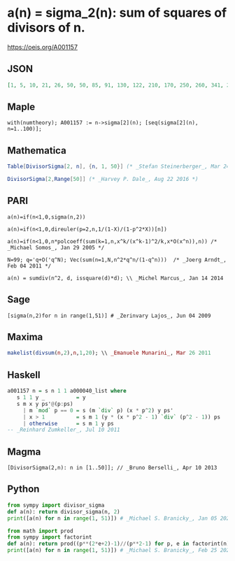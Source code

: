 # a\(n\) \= sigma\_2\(n\): sum of squares of divisors of n\.
https://oeis.org/A001157
## JSON
```JSON
[1, 5, 10, 21, 26, 50, 50, 85, 91, 130, 122, 210, 170, 250, 260, 341, 290, 455, 362, 546, 500, 610, 530, 850, 651, 850, 820, 1050, 842, 1300, 962, 1365, 1220, 1450, 1300, 1911, 1370, 1810, 1700, 2210, 1682, 2500, 1850, 2562, 2366, 2650, 2210, 3410, 2451, 3255]
```
## Maple
```Maple
with(numtheory); A001157 := n->sigma[2](n); [seq(sigma[2](n), n=1..100)];
```
## Mathematica
```Mathematica
Table[DivisorSigma[2, n], {n, 1, 50}] (* _Stefan Steinerberger_, Mar 24 2006 *)
```
```Mathematica
DivisorSigma[2,Range[50]] (* _Harvey P. Dale_, Aug 22 2016 *)
```
## PARI
```PARI
a(n)=if(n<1,0,sigma(n,2))
```
```PARI
a(n)=if(n<1,0,direuler(p=2,n,1/(1-X)/(1-p^2*X))[n])
```
```PARI
a(n)=if(n<1,0,n*polcoeff(sum(k=1,n,x^k/(x^k-1)^2/k,x*O(x^n)),n)) /* _Michael Somos_, Jan 29 2005 */
```
```PARI
N=99; q='q+O('q^N); Vec(sum(n=1,N,n^2*q^n/(1-q^n)))  /* _Joerg Arndt_, Feb 04 2011 */
```
```PARI
a(n) = sumdiv(n^2, d, issquare(d)*d); \\ _Michel Marcus_, Jan 14 2014
```
## Sage
```Sage
[sigma(n,2)for n in range(1,51)] # _Zerinvary Lajos_, Jun 04 2009
```
## Maxima
```Maxima
makelist(divsum(n,2),n,1,20); \\ _Emanuele Munarini_, Mar 26 2011
```
## Haskell
```Haskell
a001157 n = s n 1 1 a000040_list where
   s 1 1 y _          = y
   s m x y ps'@(p:ps)
     | m `mod` p == 0 = s (m `div` p) (x * p^2) y ps'
     | x > 1          = s m 1 (y * (x * p^2 - 1) `div` (p^2 - 1)) ps
     | otherwise      = s m 1 y ps
-- _Reinhard Zumkeller_, Jul 10 2011
```
## Magma
```Magma
[DivisorSigma(2,n): n in [1..50]]; // _Bruno Berselli_, Apr 10 2013
```
## Python
```Python
from sympy import divisor_sigma
def a(n): return divisor_sigma(n, 2)
print([a(n) for n in range(1, 51)]) # _Michael S. Branicky_, Jan 05 2021
```
```Python
from math import prod
from sympy import factorint
def a(n): return prod((p**(2*e+2)-1)//(p**2-1) for p, e in factorint(n).items())
print([a(n) for n in range(1, 51)]) # _Michael S. Branicky_, Feb 25 2024
```

